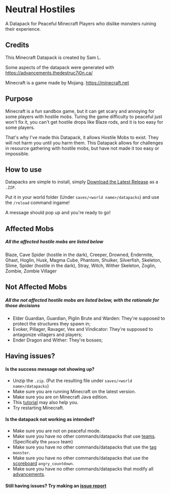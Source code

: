 # Neutral Hostiles
A Datapack for Peaceful Minecraft Players who dislike monsters ruining their experience.

## Credits
This Minecraft Datapack is created by Sam L.

Some aspects of the datapack were generated with https://advancements.thedestruc7i0n.ca/

Minecraft is a game made by Mojang. https://minecraft.net

## Purpose
Minecraft is a fun sandbox game, but it can get scary and annoying for some players with hostile mobs. Turing the game difficulty to peaceful just won't fix it,  you can't get hostile drops like Blaze rods, and it is too easy for some players.

That's why I've made this Datapack, it allows Hostile Mobs to exist. They will not harm you until you harm them. This Datapack allows for challenges in resource gathering with hostile mobs, but have not made it too easy or impossible.

## How to use
Datapacks are simple to install, simply [Download the Latest Release](../../releases/latest) as a `.ZIP`. 

Put it in your world folder (Under `saves/<world name>/datapacks`) and use the `/reload` command ingame!

A message should pop up and you're ready to go!

## Affected Mobs
##### All the affected hostile mobs are listed below

Blaze, Cave Spider (hostile in the dark), Creeper, Drowned, Endermite, Ghast, Hoglin, Husk, Magma Cube, Phantom, Shulker, Silverfish, Skeleton, Slime, Spider (hostile in the dark), Stray, Witch, Wither Skeleton, Zoglin, Zombie, Zombie Villager

## Not Affected Mobs
##### All the not affected hostile mobs are listed below, with the rationale for those decisions

- Elder Guardian, Guardian, Piglin Brute and Warden: They're supposed to protect the structures they spawn in;
- Evoker, Pillager, Ravager, Vex and Vindicator: They're supposed to antagonize villagers and players;
- Ender Dragon and Wither: They're bosses;

## Having issues?

#### Is the success message not showing up?
- Unzip the `.zip`. (Put the resulting file under `saves/<world name>/datapacks`)
- Make sure you are running Minecraft on the latest version.
- Make sure you are on Minecraft Java edition.
- This [tutorial](https://minecraft.fandom.com/wiki/Tutorials/Installing_a_data_pack) may also help you.
- Try restarting Minecraft.

#### Is the datapack not working as intended?
- Make sure you are not on peaceful mode.
- Make sure you have no other commands/datapacks that use [teams](https://minecraft.fandom.com/wiki/Commands/team). (Specifically the `peace` team)
- Make sure you have no other commands/datapacks that use the [tag](https://minecraft.fandom.com/wiki/Tag) `monster`.
- Make sure you have no other commands/datapacks that use the [scoreboard](https://minecraft.fandom.com/wiki/Scoreboard) `angry_countdown`.
- Make sure you have no other commands/datapacks that modify all [advancements](https://minecraft.fandom.com/wiki/Advancement).

#### Still having issues? Try making an [issue report](../../issues)
